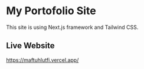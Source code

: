 # My Portofolio Site
This site is using Next.js framework and Tailwind CSS.

## Live Website
https://maftuhlutfi.vercel.app/
